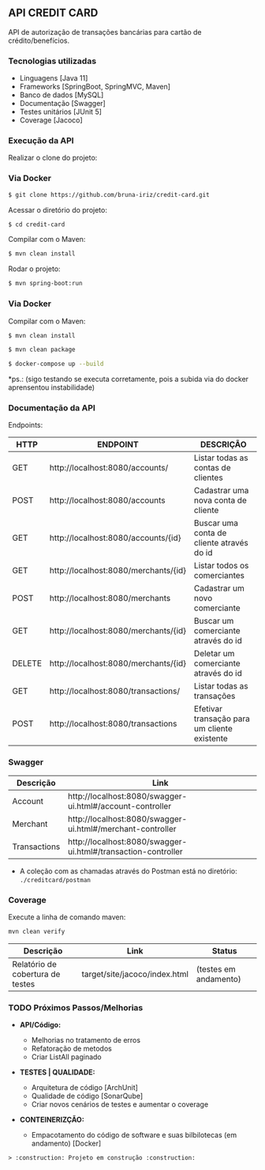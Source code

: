 ## API CREDIT CARD

API de autorização de transações bancárias para cartão de crédito/benefícios.

### Tecnologias utilizadas

- Linguagens [Java 11]
- Frameworks [SpringBoot, SpringMVC, Maven]
- Banco de dados [MySQL]
- Documentação [Swagger]
- Testes unitários [JUnit 5]
- Coverage [Jacoco]

### Execução da API

Realizar o clone do projeto:

### Via Docker
```sh
$ git clone https://github.com/bruna-iriz/credit-card.git
```
Acessar o diretório do projeto:
```sh
$ cd credit-card
```
Compilar com o Maven:
```sh
$ mvn clean install
```
Rodar o projeto:
```sh
$ mvn spring-boot:run
```
### Via Docker

Compilar com o Maven:

```sh
$ mvn clean install
```
```sh
$ mvn clean package
```
```sh
$ docker-compose up --build
```
*ps.: (sigo testando se executa corretamente, pois a subida via do docker aprensentou instabilidade)

### Documentação da API

Endpoints:

| HTTP | ENDPOINT   | DESCRIÇÃO |
| ------     | ------ | ------ |
|GET    |http://localhost:8080/accounts/ | Listar todas as contas de clientes |
|POST   |http://localhost:8080/accounts | Cadastrar uma nova conta de cliente |
|GET    |http://localhost:8080/accounts/{id} | Buscar uma conta de cliente através do id |
|GET    |http://localhost:8080/merchants/{id} | Listar todos os comerciantes |
|POST   |http://localhost:8080/merchants | Cadastrar um novo comerciante |
|GET    |http://localhost:8080/merchants/{id} | Buscar um comerciante através do id|
|DELETE |http://localhost:8080/merchants/{id} | Deletar um comerciante através do id |
|GET    |http://localhost:8080/transactions/ | Listar todas as transações |
|POST   |http://localhost:8080/transactions| Efetivar transação para um cliente existente |


### Swagger

| Descrição |  Link |
| ------     | ------ |
| Account | http://localhost:8080/swagger-ui.html#/account-controller |
| Merchant | http://localhost:8080/swagger-ui.html#/merchant-controller |
| Transactions | http://localhost:8080/swagger-ui.html#/transaction-controller |

- A coleção com as chamadas através do Postman está no diretório: ```./creditcard/postman```

### Coverage

Execute a linha de comando maven:
```sh
mvn clean verify
```

| Descrição | Link | Status |
| ------     | ------ | ------ |
| Relatório de cobertura de testes | target/site/jacoco/index.html | (testes em andamento)

### TODO Próximos Passos/Melhorias

- **API/Código:**
    - Melhorias no tratamento de erros
    - Refatoração de metodos
    - Criar ListAll paginado


- **TESTES | QUALIDADE:**
    - Arquitetura de código [ArchUnit]
    - Qualidade de código [SonarQube]
    - Criar novos cenários de testes e aumentar o coverage

- **CONTEINERIZÇÃO:**
    - Empacotamento do código de software e suas bilbilotecas (em andamento) [Docker]

```
> :construction: Projeto em construção :construction:
```